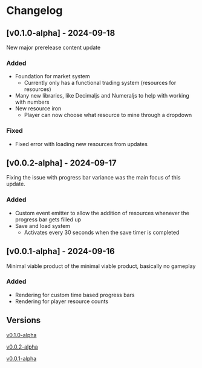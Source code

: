 # Changelog

## [v0.1.0-alpha] - 2024-09-18

New major prerelease content update

### Added

- Foundation for market system
  - Currently only has a functional trading system (resources for resources)
- Many new libraries, like Decimaljs and Numeraljs to help with working with numbers
- New resource iron
  - Player can now choose what resource to mine through a dropdown

### Fixed

- Fixed error with loading new resources from updates

## [v0.0.2-alpha] - 2024-09-17

Fixing the issue with progress bar variance was the main focus of this update.

### Added

- Custom event emitter to allow the addition of resources whenever the progress bar gets filled up
- Save and load system
  - Activates every 30 seconds when the save timer is completed

## [v0.0.1-alpha] - 2024-09-16

Minimal viable product of the minimal viable product, basically no gameplay

### Added

- Rendering for custom time based progress bars
- Rendering for player resource counts

## Versions

[v0.1.0-alpha](https://github.com/Joseph-Heinz-Student/Incremental/releases/tag/v0.1.0-alpha)

[v0.0.2-alpha](https://github.com/Joseph-Heinz-Student/Incremental/releases/tag/v0.0.2-alpha)

[v0.0.1-alpha](https://github.com/Joseph-Heinz-Student/Incremental/releases/tag/v0.0.1-alpha)
